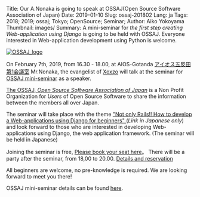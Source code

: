 Title: Our A.Nonaka is going to speak at OSSAJ(Open Source Software Association of Japan)
Date: 2019-01-10
Slug: ossaj-201802
Lang: ja
Tags: 2018; 2019; ossaj; Tokyo; OpenSource; Seminar;
Author: Aiko Yokoyama
Thumbnail: images/
Summary: A mini-seminar for _the first step creating Web-application using Django_ is going to be held with OSSAJ. Everyone interested in Web-application development using Python is welcome.

[![OSSAJ_logo]({filename}/images/)](https://www.ossaj.org/)

On February 7th, 2019, from 16.30 - 18.00, at AIOS-Gotanda [アイオス五反田 第1会議室](https://bit.ly/2FjUvJs)
Mr.Nonaka, the evangelist of [Xoxzo](https://info.xoxzo.com/ja/) will talk at the seminar for
[OSSAJ mini-seminar](https://www.ossaj.org/archives/585) as a speaker.

[The OSSAJ, _Open Source Software Association of Japan_](https://www.ossaj.org/about-us) 
is a Non Profit Organization for _Users_ of Open Source Software to share the information
between the members all over Japan.

The seminar will take place with the theme ["Not only Rails!! How to develop a Web-applications using Django for beginners" ](https://www.ossaj.org/archives/585) (_Link in Japanese only_) and look forward to those who are interested in developing 
Web-applications using Django, the web application framework.
(The seminar will be held in Japanese)

Joining the seminar is free, [Please book your seat here](https://docs.google.com/forms/d/e/1FAIpQLSdR09Mwn9qEExntpfo7djySxiel-dlkouYuVmqxf95IO2xU1A/viewform)。
There will be a party after the seminar, from 18,00 to 20.00.
[Details and reservation](https://www.ossaj.org/archives/585)

All beginners are welcome, no pre-knowledge is required.
We are looking forward to meet you there!

OSSAJ mini-seminar details can be found [here](https://www.ossaj.org/archives/category/sponsored-activity).
